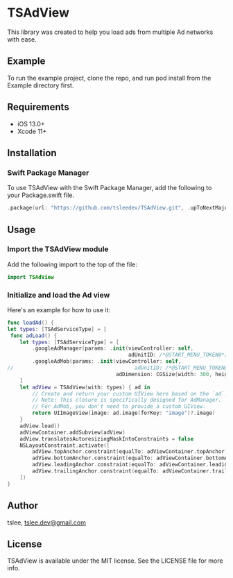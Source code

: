 # TSAdView

This library was created to help you load ads from multiple Ad networks with ease.

## Example

To run the example project, clone the repo, and run pod install from the Example directory first.

## Requirements
- iOS 13.0+
- Xcode 11+

## Installation

### Swift Package Manager

To use TSAdView with the Swift Package Manager, add the following to your Package.swift file.

```swift
.package(url: "https://github.com/tsleedev/TSAdView.git", .upToNextMajor(from: "0.1.0"))
```

## Usage

### Import the TSAdView module

Add the following import to the top of the file:

```swift
import TSAdView
```

### Initialize and load the Ad view

Here's an example for how to use it:

```swift
func loadAd() {
let types: [TSAdServiceType] = [
 func adLoad() {
    let types: [TSAdServiceType] = [
        .googleAdManager(params: .init(viewController: self,
                                       adUnitID: /*@START_MENU_TOKEN@*/"Your adUnitID"/*@END_MENU_TOKEN@*/)),
        .googleAdMob(params: .init(viewController: self,
//                                       adUnitID: /*@START_MENU_TOKEN@*/"Your adUnitID"/*@END_MENU_TOKEN@*/,
                                   adDimension: CGSize(width: 300, height: 400)))
    ]
    let adView = TSAdView(with: types) { ad in
        // Create and return your custom UIView here based on the `ad`.
        // Note: This closure is specifically designed for AdManager.
        // For AdMob, you don't need to provide a custom UIView.
        return UIImageView(image: ad.image(forKey: "image")?.image)
    }
    adView.load()
    adViewContainer.addSubview(adView)
    adView.translatesAutoresizingMaskIntoConstraints = false
    NSLayoutConstraint.activate([
        adView.topAnchor.constraint(equalTo: adViewContainer.topAnchor),
        adView.bottomAnchor.constraint(equalTo: adViewContainer.bottomAnchor),
        adView.leadingAnchor.constraint(equalTo: adViewContainer.leadingAnchor),
        adView.trailingAnchor.constraint(equalTo: adViewContainer.trailingAnchor)
    ])
}
```

## Author

tslee, tslee.dev@gmail.com

## License

TSAdView is available under the MIT license. See the LICENSE file for more info.
